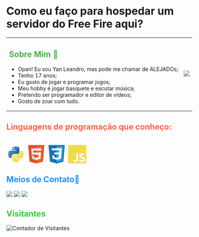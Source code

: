 
# Como eu faço para hospedar um servidor do Free Fire aqui?

<table>
  <tr>
    <td>
      <h2 style="color: #4CAF50;">Sobre Mim 🤨</h2>
      <ul>
        <li>Opan! Eu sou Yan Leandro, mas pode me chamar de ALEJADOs;</li>
        <li>Tenho 17 anos;</li>
        <li>Eu gosto de jogar e programar jogos;</li>
        <li>Meu hobby é jogar basquete e escutar música;</li>
        <li>Pretendo ser programador e editor de vídeos;</li>
        <li>Gosto de zoar com tudo.</li>
      </ul>
    </td>
    <td>
      <img src="https://github.com/YanLeandro789/YanLeandro789/assets/142691022/3b6a80ae-62e8-472f-90f4-eff4f645781c" width="350">
    </td>
  </tr>
</table>

<h2 style="color: #FF6347;">Linguagens de programação que conheço:</h2>
<div style="display: inline_block"><br>
  <img align="center" alt="Python" height="50" width="50" src="https://raw.githubusercontent.com/devicons/devicon/master/icons/python/python-original.svg">
  <img align="center" alt="HTML" height="50" width="50" src="https://raw.githubusercontent.com/devicons/devicon/master/icons/html5/html5-original.svg">
  <img align="center" alt="CSS" height="50" width="50" src="https://raw.githubusercontent.com/devicons/devicon/master/icons/css3/css3-original.svg">
  <img align="center" alt="JavaScript" height="50" width="50" src="https://raw.githubusercontent.com/devicons/devicon/master/icons/javascript/javascript-plain.svg">
</div>

<h2 style="color: #1E90FF;">Meios de Contato🔎</h2>
<div>
  <a href="https://www.youtube.com/channel/UCA8mRBb9UtiZLwgj2IrjNpQ" target="_blank"><img src="https://img.shields.io/badge/YouTube-FF0000?style=for-the-badge&logo=youtube&logoColor=white" target="_blank"></a>
  <a href="https://www.instagram.com/yan_update7/" target="_blank"><img src="https://img.shields.io/badge/-Instagram-%23E4405F?style=for-the-badge&logo=instagram&logoColor=white" target="_blank"></a>
  <a href="mailto:yanleandro789@gmail.com"><img src="https://img.shields.io/badge/-Gmail-%23333?style=for-the-badge&logo=gmail&logoColor=white" target="_blank"></a>
</div>

<h2 style="color: #32CD32;">Visitantes</h2>
<img src="https://komarev.com/ghpvc/?username=YanLeandro789&color=green" alt="Contador de Visitantes">

